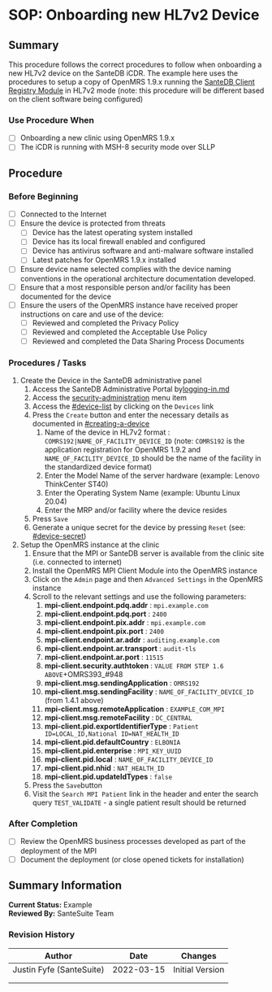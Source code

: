 # SOP: Onboarding new HL7v2 Device

## Summary

This procedure follows the correct procedures to follow when onboarding a new HL7v2 device on the SanteDB iCDR. The example here uses the procedures to setup a copy of OpenMRS 1.9.x running the [SanteDB Client Registry Module](https://github.com/santedb/openmrs-module-mpi-client) in HL7v2 mode (note: this procedure will be different based on the client software being configured)

### Use Procedure When

* [ ] Onboarding a new clinic using OpenMRS 1.9.x
* [ ] The iCDR is running with MSH-8 security mode over SLLP&#x20;

## Procedure

### Before Beginning

* [ ] Connected to the Internet
* [ ] Ensure the device is protected from threats
  * [ ] Device has the latest operating system installed
  * [ ] Device has its local firewall enabled and configured
  * [ ] Device has antivirus software and anti-malware software installed
  * [ ] Latest patches for OpenMRS 1.9.x installed
* [ ] Ensure device name selected complies with the device naming conventions in the operational architecture documentation developed.
* [ ] Ensure that a most responsible person and/or facility has been documented for the device
* [ ] Ensure the users of the OpenMRS instance have received proper instructions on care and use of the device:
  * [ ] Reviewed and completed the Privacy Policy
  * [ ] Reviewed and completed the Acceptable Use Policy
  * [ ] Reviewed and completed the Data Sharing Process Documents

### Procedures / Tasks

1. Create the Device in the SanteDB administrative panel
   1. Access the SanteDB Administrative Portal by[logging-in.md](../../cdr-administration/santedb-administration-panel/logging-in.md "mention")
   2. Access the [security-administration](../../cdr-administration/santedb-administration-panel/security-administration/ "mention") menu item
   3. Access the [#device-list](../../cdr-administration/santedb-administration-panel/security-administration/managing-devices.md#device-list "mention") by clicking on the `Devices` link
   4. Press the `Create` button and enter the necessary details as documented in [#creating-a-device](../../cdr-administration/santedb-administration-panel/security-administration/managing-devices.md#creating-a-device "mention")
      1. Name of the device in HL7v2 format : `COMRS192|NAME_OF_FACILITY_DEVICE_ID` (note: `COMRS192` is the application registration for OpenMRS 1.9.2 and `NAME_OF_FACILITY_DEVICE_ID` should be the name of the facility in the standardized device format)
      2. Enter the Model Name of the server hardware (example: Lenovo ThinkCenter ST40)
      3. Enter the Operating System Name (example: Ubuntu Linux 20.04)
      4. Enter the MRP and/or facility where the device resides
   5. Press `Save`
   6. Generate a unique secret for the device by pressing `Reset` (see: [#device-secret](../../cdr-administration/santedb-administration-panel/security-administration/managing-devices.md#device-secret "mention"))
2. Setup the OpenMRS instance at the clinic
   1. Ensure that the MPI or SanteDB server is available from the clinic site (i.e. connected to internet)
   2. Install the OpenMRS MPI Client Module into the OpenMRS instance
   3. Click on the `Admin` page and then `Advanced Settings` in the OpenMRS instance
   4. Scroll to the relevant settings and use the following parameters:
      1. **mpi-client.endpoint.pdq.addr** : `mpi.example.com`
      2. **mpi-client.endpoint.pdq.port** : `2400`
      3. **mpi-client.endpoint.pix.addr** : `mpi.example.com`
      4. **mpi-client.endpoint.pix.port** : `2400`
      5. **mpi-client.endpoint.ar.addr** : `auditing.example.com`
      6. **mpi-client.endpoint.ar.transport** : `audit-tls`
      7. **mpi-client.endpoint.ar.port** : `11515`
      8. **mpi-client.security.authtoken** : `VALUE FROM STEP 1.6 ABOVE`+OMRS393\_#948
      9. **mpi-client.msg.sendingApplication** : `OMRS192`
      10. **mpi-client.msg.sendingFacility** : `NAME_OF_FACILITY_DEVICE_ID` (from 1.4.1 above)
      11. **mpi-client.msg.remoteApplication** : `EXAMPLE_COM_MPI`
      12. **mpi-client.msg.remoteFacility** : `DC_CENTRAL`
      13. **mpi-client.pid.exportIdentifierType** : `Patient ID=LOCAL_ID,National ID=NAT_HEALTH_ID`
      14. **mpi-client.pid.defaultCountry** : `ELBONIA`
      15. **mpi-client.pid.enterprise** : `MPI_KEY_UUID`
      16. **mpi-client.pid.local** : `NAME_OF_FACILITY_DEVICE_ID`
      17. **mpi-client.pid.nhid** : `NAT_HEALTH_ID`
      18. **mpi-client.pid.updateIdTypes** : `false`
   5. Press the `Save`button
   6. Visit the `Search MPI Patient` link in the header and enter the search query `TEST_VALIDATE`  - a single patient result should be returned

### After Completion

* [ ] Review the OpenMRS business processes developed as part of the deployment of the MPI
* [ ] Document the deployment (or close opened tickets for installation)&#x20;

## Summary Information

**Current Status:** Example\
**Reviewed By:** SanteSuite Team

### **Revision History**

| Author                   | Date       | Changes         |
| ------------------------ | ---------- | --------------- |
| Justin Fyfe (SanteSuite) | 2022-03-15 | Initial Version |
|                          |            |                 |
|                          |            |                 |

###
